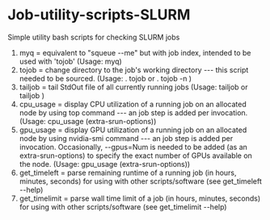 # Job-utility-scripts-SLURM
Simple utility bash scripts for checking SLURM jobs

1. myq
   = equivalent to "squeue --me" but with job index, intended to be used with 'tojob' 
   (Usage: myq)
2. tojob
   = change directory to the job's working directory --- this script needed to be sourced.
   (Usage: . tojob <job-id>  or  . tojob -n <job-index>)
3. tailjob
   = tail StdOut file of all currently running jobs
   (Usage: tailjob  or  tailjob <job-id>)
4. cpu_usage
   = display CPU utilization of a running job on an allocated node by using top command --- an job step is added per invocation.
   (Usage: cpu_usage <job-id> <single-alloc-node> (extra-srun-options))
5. gpu_usage
   = display GPU utilization of a running job on an allocated node by using nvidia-smi command --- an job step is added per invocation.
   Occasionally, --gpus=Num is needed to be added (as an extra-srun-options) to specify the exact number of GPUs available on the node.
   (Usage: gpu_usage <job-id> <single-alloc-node> (extra-srun-options))
7. get_timeleft
   = parse remaining runtime of a running job (in hours, minutes, seconds) for using with other scripts/software
   (see get_timeleft --help)
8. get_timelimit
   = parse wall time limit of a job (in hours, minutes, seconds) for using with other scripts/software
   (see get_timelimit --help)
   
